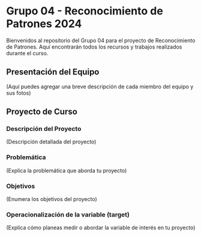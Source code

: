 # Grupo 04 - Reconocimiento de Patrones 2024

Bienvenidos al repositorio del Grupo 04 para el proyecto de Reconocimiento de Patrones. Aquí encontrarán todos los recursos y trabajos realizados durante el curso.

## Presentación del Equipo
(Aquí puedes agregar una breve descripción de cada miembro del equipo y sus fotos)

## Proyecto de Curso
### Descripción del Proyecto
(Descripción detallada del proyecto)

### Problemática
(Explica la problemática que aborda tu proyecto)

### Objetivos
(Enumera los objetivos del proyecto)

### Operacionalización de la variable (target)
(Explica cómo planeas medir o abordar la variable de interés en tu proyecto)
